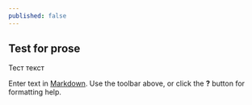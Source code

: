 ```yaml
---
published: false
---
```


## Test for prose

Тест текст

Enter text in [Markdown](http://daringfireball.net/projects/markdown/). Use the toolbar above, or click the **?** button for formatting help.
